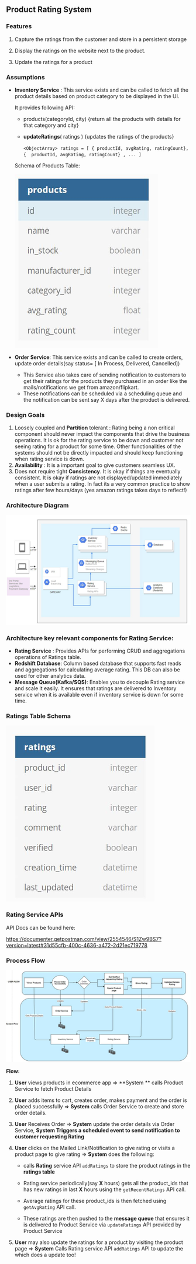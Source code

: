 ## Product Rating System

### Features 

1. Capture the ratings from the customer and store in a persistent storage

2. Display the ratings on the website next to the product. 
3. Update the ratings for a product

### Assumptions

- **Inventory Service** : This service exists and can be called to fetch all the product details based on product category to be displayed in the UI.

  It provides following API:

  - products(<integer>categoryId, <string>city)  {return all the products with details for that category and city}

  - **updateRatings**( <ObjectArray>ratings ) {updates the ratings of the products}

     `<ObjectArray> ratings = [ { productId, avgRating, ratingCount}, {  productId, avgRating, ratingCount} , ... ]`

   Schema of Products Table:

  ![products_schema](images/products_schema.JPG)

- **Order Service**: This service exists and can be called to create orders, update order details(say status= [ In Process, Delivered, Cancelled]) 

  - This Service also takes care of sending notification to customers to get their ratings for the products they purchased in an order like the mails/notifications we get from amazon/flipkart. 
  - These notifications can be scheduled via a scheduling queue and the notification can be sent say X days after the product is delivered. 

### Design Goals

1. Loosely coupled and **Partition** tolerant : Rating being a non critical component should never impact the components that drive the business operations.  It is ok for the rating service to be down and customer not seeing rating for a product for some time. Other functionalities of the systems should not be directly impacted and should keep functioning when rating service is down.
2. **Availability** : It is a important goal to give customers seamless UX. 
3. Does not require tight **Consistency**. It is okay if things are eventually consistent. It is okay if ratings are not displayed/updated immediately when a user submits a rating. In fact its a very common practice to show ratings after few hours/days (yes amazon ratings takes days to reflect!)

### Architecture Diagram

![products_schema](images/architecture.JPG)

### Architecture key relevant components for Rating Service:

- **Rating Service** : Provides APIs for performing CRUD and aggregations operations of Ratings table. 
- **Redshift Database**: Column based database that supports fast reads and aggregations for calculating average rating. This DB can also be used for other analytics data.
- **Message Queue(Kafka/SQS)**:  Enables you to decouple Rating service and scale it easily. It ensures that ratings are delivered to Inventory service when it is available even if inventory service is down for some time.

### Ratings Table Schema 

![products_schema](images/ratings_schema.JPG)

### Rating Service APIs 

API Docs can be found here:

https://documenter.getpostman.com/view/2554546/S1Zw9BS7?version=latest#31d55cfb-400c-4636-a472-2d21ec719778



### Process Flow 

![products_schema](images/flow.JPG)

**Flow:**

1. **User** views products in ecommerce app => **System ** calls Product Service to fetch Product Details
2. **User** adds items to cart, creates order, makes payment and the order is placed successfully => **System** calls Order Service to create and store order details.
3. **User** Receives Order => **System** update the order details via Order Service, **System Triggers a scheduled event to send notification to customer requesting Rating**

4. **User** clicks on the Mailed Link/Notification to give rating or visits a product page to give rating => **System** does the following:

   - calls **Rating** service API `addRatings`  to store the product ratings in the **ratings table**

   - Rating service periodically(say **X** hours) gets all the product_ids that has new ratings in last **X** hours using the `getRecentRatings` API call.
   - Average ratings for these product_ids is then fetched using `getAvgRating` API call.
   - These ratings are then pushed to the **message queue** that ensures it is delivered to Product Service via `updateRatings` API provided by Product Service

5. **User** may also update the ratings for a product by visiting the product page => **System** Calls Rating service API `addRatings` API to update the  which does a update too!

   

   
